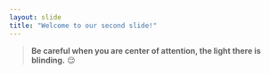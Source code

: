 ```yaml
---
layout: slide
title: "Welcome to our second slide!"
---
```

>
> **Be careful when you are center of attention, the light there is blinding.** :relieved:
>
